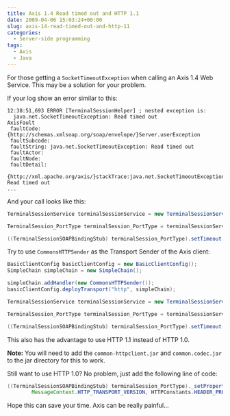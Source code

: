 ```yaml
---
title: Axis 1.4 Read timed out and HTTP 1.1
date: 2009-04-06 15:03:24+00:00
slug: axis-14-read-timed-out-and-http-11
categories:
  - Server-side programming
tags:
  - Axis
  - Java
---
```


For those getting a `SocketTimeoutException` when calling an Axis 1.4 Web Service.
This may be a solution for your problem.

<!--more-->

If your log show an error similar to this:

```text
12:38:51,693 ERROR [TerminalSessionHelper] ; nested exception is:
  java.net.SocketTimeoutException: Read timed out
AxisFault
 faultCode: {http://schemas.xmlsoap.org/soap/envelope/}Server.userException
 faultSubcode:
 faultString: java.net.SocketTimeoutException: Read timed out
 faultActor:
 faultNode:
 faultDetail:
  {http://xml.apache.org/axis/}stackTrace:java.net.SocketTimeoutException: Read timed out
...
```

And your call looks like this:

```java
TerminalSessionService terminalSessionService = new TerminalSessionServiceLocator();

TerminalSession_PortType terminalSession_PortType = terminalSessionService.getTerminalSession();

((TerminalSessionSOAPBindingStub) terminalSession_PortType).setTimeout(15000);
```

Try to use `CommonsHTTPSender` as the Transport Sender of the Axis client:

```java
BasicClientConfig basicClientConfig = new BasicClientConfig();
SimpleChain simpleChain = new SimpleChain();

simpleChain.addHandler(new CommonsHTTPSender());
basicClientConfig.deployTransport("http", simpleChain);

TerminalSessionService terminalSessionService = new TerminalSessionServiceLocator(basicClientConfig);

TerminalSession_PortType terminalSession_PortType = terminalSessionService.getTerminalSession();

((TerminalSessionSOAPBindingStub) terminalSession_PortType).setTimeout(15000);
```

This also has the advantage to use HTTP 1.1 instead of HTTP 1.0.

**Note:** You will need to add the `common-httpclient.jar` and `common.codec.jar` to the jar directory for this to work.

Still want to use HTTP 1.0? No problem, just add the following line of code:

```java
((TerminalSessionSOAPBindingStub) terminalSession_PortType)._setProperty(
        MessageContext.HTTP_TRANSPORT_VERSION, HTTPConstants.HEADER_PROTOCOL_V10);
```

Hope this can save your time. Axis can be really painful...
